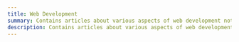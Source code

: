 ```yaml
---
title: Web Development
summary: Contains articles about various aspects of web development not covered elsewhere.
description: Contains articles about various aspects of web development not covered elsewhere.
---
```

